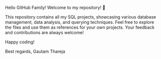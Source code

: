 Hello GitHub Family!
Welcome to my repository! 🎉

This repository contains all my SQL projects, showcasing various database management, data analysis, and querying techniques. Feel free to explore the files and use them as references for your own projects. Your feedback and contributions are always welcome!

Happy coding!

Best regards,
Gautam Thareja
